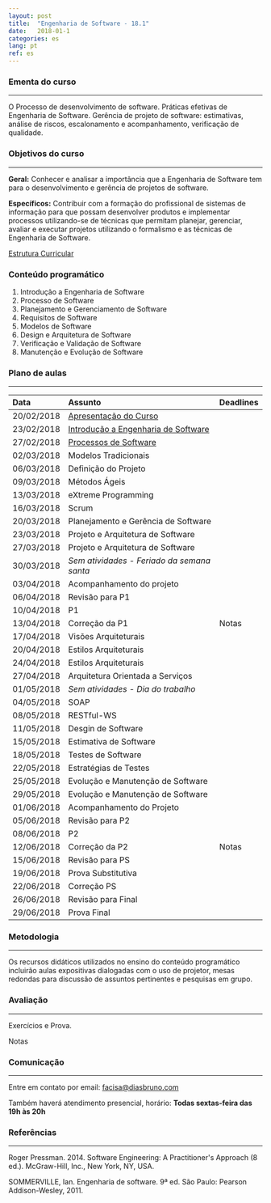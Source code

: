 ```yaml
---
layout: post
title:  "Engenharia de Software - 18.1"
date:   2018-01-1
categories: es
lang: pt
ref: es
---
```


### Ementa do curso
___
O Processo de desenvolvimento de software. Práticas efetivas de Engenharia de Software. Gerência de projeto de software: estimativas, análise de riscos, escalonamento e acompanhamento, verificação de qualidade.

### Objetivos do curso
___
**Geral:**
Conhecer e analisar a importância que a Engenharia de Software tem para o desenvolvimento e gerência de projetos de software.

**Específicos:**
Contribuir com a formação do profissional de sistemas de informação para que possam desenvolver produtos e implementar processos utilizando-se de técnicas que permitam planejar, gerenciar, avaliar e executar projetos utilizando o formalismo e as técnicas de Engenharia de Software.

[Estrutura Curricular](https://drive.google.com/file/d/0B9oADRpZVGECMmQ4WV83YVlRRGs/view?usp=sharing)

### Conteúdo programático

1. Introdução a Engenharia de Software
2. Processo de Software
3. Planejamento e Gerenciamento de Software
4. Requisitos de Software
5. Modelos de Software
6. Design e Arquitetura de Software
7. Verificação e Validação de Software
8. Manutenção e Evolução de Software

### Plano de aulas
___

| Data	| Assunto | Deadlines
| :------- | :------ | :------ |
| 20/02/2018 | [Apresentação do Curso](https://docs.google.com/presentation/d/1EeiAs1zpZIVcpZs-dTG1XUrIcHUDLj1OX2s7mMRZ-EE/preview?slide=id.p)
| 23/02/2018 | [Introdução a Engenharia de Software](https://docs.google.com/presentation/d/1MpTzyG-HIsgblINqmwI6ZUgBZpQtntCmLt2xW3B0bzQ/preview?slide=id.p)
| 27/02/2018 | [Processos de Software](https://docs.google.com/presentation/d/1T7QVD7NGVuixsGoti4DuAxPNHesppzxKn3N5dKxITg4/preview?slide=id.p)
| 02/03/2018 | Modelos Tradicionais
| 06/03/2018 | Definição do Projeto
| 09/03/2018 | Métodos Ágeis
| 13/03/2018 | eXtreme Programming
| 16/03/2018 | Scrum
| 20/03/2018 | Planejamento e Gerência de Software
| 23/03/2018 | Projeto e Arquitetura de Software
| 27/03/2018 | Projeto e Arquitetura de Software
| 30/03/2018 | *Sem atividades - Feriado da semana santa* 
| 03/04/2018 | Acompanhamento do projeto
| 06/04/2018 | Revisão para P1
| 10/04/2018 | P1
| 13/04/2018 | Correção da P1 | Notas
| 17/04/2018 | Visões Arquiteturais
| 20/04/2018 | Estilos Arquiteturais 
| 24/04/2018 | Estilos Arquiteturais
| 27/04/2018 | Arquitetura Orientada a Serviços
| 01/05/2018 | *Sem atividades - Dia do trabalho*
| 04/05/2018 | SOAP
| 08/05/2018 | RESTful-WS
| 11/05/2018 | Desgin de Software
| 15/05/2018 | Estimativa de Software
| 18/05/2018 | Testes de Software
| 22/05/2018 | Estratégias de Testes
| 25/05/2018 | Evolução e Manutenção de Software 
| 29/05/2018 | Evolução e Manutenção de Software 
| 01/06/2018 | Acompanhamento do Projeto
| 05/06/2018 | Revisão para P2
| 08/06/2018 | P2
| 12/06/2018 | Correção da P2 | Notas
| 15/06/2018 | Revisão para PS
| 19/06/2018 | Prova Substitutiva
| 22/06/2018 | Correção PS
| 26/06/2018 | Revisão para Final
| 29/06/2018 | Prova Final

### Metodologia
___
Os recursos didáticos utilizados no ensino do conteúdo programático incluirão aulas expositivas dialogadas com o uso de projetor, mesas redondas para discussão de assuntos pertinentes e pesquisas em grupo.

### Avaliação
___
Exercícios e Prova.

Notas

### Comunicação
___

Entre em contato por email: facisa@diasbruno.com

Também haverá atendimento presencial, horário: **Todas sextas-feira das 19h às 20h**

### Referências
___

Roger Pressman. 2014. Software Engineering: A Practitioner's Approach (8 ed.). McGraw-Hill, Inc., New York, NY, USA.

SOMMERVILLE, Ian. Engenharia de software. 9ª ed. São Paulo: Pearson Addison-Wesley, 2011.
